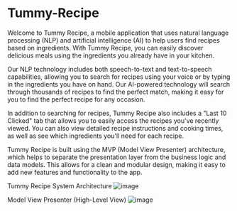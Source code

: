 # Tummy-Recipe
Welcome to Tummy Recipe, a mobile application that uses natural language processing (NLP) and artificial intelligence (AI) to help users find recipes based on ingredients. With Tummy Recipe, you can easily discover delicious meals using the ingredients you already have in your kitchen.

Our NLP technology includes both speech-to-text and text-to-speech capabilities, allowing you to search for recipes using your voice or by typing in the ingredients you have on hand. Our AI-powered technology will search through thousands of recipes to find the perfect match, making it easy for you to find the perfect recipe for any occasion.

In addition to searching for recipes, Tummy Recipe also includes a "Last 10 Clicked" tab that allows you to easily access the recipes you've recently viewed. You can also view detailed recipe instructions and cooking times, as well as see which ingredients you'll need for each recipe.

Tummy Recipe is built using the MVP (Model View Presenter) architecture, which helps to separate the presentation layer from the business logic and data models. This allows for a clean and modular design, making it easy to add new features and functionality to the app.

Tummy Recipe System Architecture
![image](https://user-images.githubusercontent.com/82388275/209277175-49c09a85-0447-489c-a8bb-3d9ddf5fd4a5.png)

Model View Presenter (High-Level View)
![image](https://user-images.githubusercontent.com/82388275/209277315-ede30b59-6386-4324-b929-095b8287184c.png)
